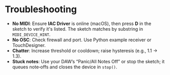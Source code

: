 # Troubleshooting

- **No MIDI**: Ensure **IAC Driver** is online (macOS), then press **D** in the sketch to verify it's listed. The sketch matches by substring in `MIDI_DEVICE_HINT`.
- **No OSC**: Check firewall and port. Use Python example receiver or TouchDesigner.
- **Chatter**: Increase threshold or cooldown; raise hysteresis (e.g., 1.1 → 1.3).
- **Stuck notes**: Use your DAW’s “Panic/All Notes Off” or stop the sketch; it queues note‑offs and closes the device in `stop()`.
